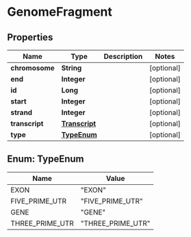 # GenomeFragment

## Properties
Name | Type | Description | Notes
------------ | ------------- | ------------- | -------------
**chromosome** | **String** |  |  [optional]
**end** | **Integer** |  |  [optional]
**id** | **Long** |  |  [optional]
**start** | **Integer** |  |  [optional]
**strand** | **Integer** |  |  [optional]
**transcript** | [**Transcript**](Transcript.md) |  |  [optional]
**type** | [**TypeEnum**](#TypeEnum) |  |  [optional]

<a name="TypeEnum"></a>
## Enum: TypeEnum
Name | Value
---- | -----
EXON | &quot;EXON&quot;
FIVE_PRIME_UTR | &quot;FIVE_PRIME_UTR&quot;
GENE | &quot;GENE&quot;
THREE_PRIME_UTR | &quot;THREE_PRIME_UTR&quot;
